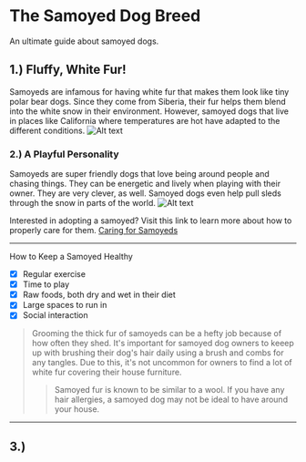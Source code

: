 # The Samoyed Dog Breed 
An ultimate guide about samoyed dogs.
  
## 1.) Fluffy, White Fur!
  
 Samoyeds are infamous for having white fur that makes them look like tiny polar bear dogs. Since they come from Siberia, their fur helps them blend into the white snow in their environment. However, samoyed dogs that live in places like California where temperatures are hot have adapted to the different conditions.
![Alt text](https://live.staticflickr.com/8196/8372646429_ddf4d84177_b.jpg)

### 2.) A Playful Personality
Samoyeds are super friendly dogs that love being around people and chasing things. They can be energetic and lively when playing with their owner. They are very clever, as well. Samoyed dogs even help pull sleds through the snow in parts of the world. 
![Alt text](https://www.publicdomainpictures.net/pictures/40000/nahled/samoyed-dog-with-ball.jpg)


Interested in adopting a samoyed? Visit this link to learn more about how to properly care for them.
[Caring for Samoyeds](https://www.pdsa.org.uk/pet-help-and-advice/looking-after-your-pet/puppies-dogs/large-dogs/samoyed#:~:text=Samoyeds%20are%20very%20active%2C%20playful,to%20keep%20their%20brains%20active./ "Caring for Samoyeds")

* * *

How to Keep a Samoyed Healthy
 - [x] Regular exercise
 - [x] Time to play
 - [x] Raw foods, both dry and wet in their diet
 - [x] Large spaces to run in
 - [x] Social interaction

> Grooming the thick fur of samoyeds can be a hefty job because of how often they shed. It's important for samoyed dog owners to keeep up with brushing their dog's hair daily using a brush and combs for any tangles. Due to this, it's not uncommon for owners to find a lot of white fur covering their house furniture.
>> Samoyed fur is known to be similar to a wool. If you have any hair allergies, a samoyed dog may not be ideal to have around your house.

* * *

## 3.) 
